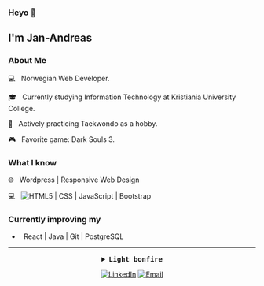 <!-- ### Hello there 👋 -->

### Heyo 👋<h2> I'm Jan-Andreas</h2>


<h3> About Me </h3>

💻 &nbsp; Norwegian Web Developer.

🎓 &nbsp; Currently studying Information Technology at Kristiania University College.

🥋 &nbsp; Actively practicing Taekwondo as a hobby.

🎮 &nbsp; Favorite game: Dark Souls 3.


<h3>What I know</h3>

🌐 &nbsp; Wordpress | Responsive Web Design

💻 &nbsp; ![HTML5](https://img.shields.io/badge/-HTML5-333333?style=flat&logo=HTML5) | CSS | JavaScript | Bootstrap


<h3>Currently improving my</h3>

- &nbsp; React | Java | Git | PostgreSQL

<hr>

<!-- Bonfire -->
<details align="center">
<summary> <b> <samp> Light bonfire </samp></b></summary>
<samp>
 <b><h2 style="color: #fc6203">B O N F I R E &nbsp; L I T !</h2> </b>
<img src="https://raw.githubusercontent.com/TanZng/TanZng/master/assets/bonefire.gif" width="200"/>
</samp>
</details>

<p align="center">
<a href="https://www.linkedin.com/in/jan-andreas-rusnak-81811b1b9/"><img alt="LinkedIn" src="https://img.shields.io/badge/LinkedIn-Aditya%20Vikram%20Singh-blue?style=flat-square&logo=linkedin"></a>
<a href="mailto:janandreashorgenr@gmail.com"><img alt="Email" src="https://img.shields.io/badge/Email-janandreashorgenr@gmail.com-blue?style=flat-square&logo=gmail"></a>
</p>
